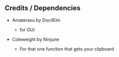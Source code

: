 
## Credits / Dependencies 
* Amaterasu by DocilElm
  * for GUI 

* Coleweight by Ninjune
    * For that one function that gets your clipboard

